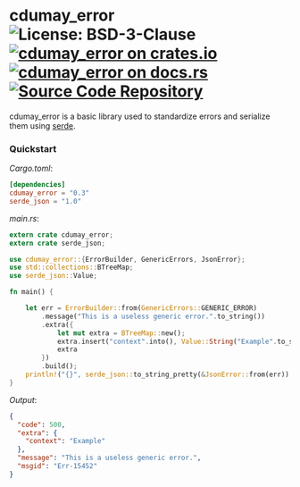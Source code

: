 # cdumay_error ![License: BSD-3-Clause](https://img.shields.io/badge/license-BSD--3--Clause-blue) [![cdumay_error on crates.io](https://img.shields.io/crates/v/cdumay_error)](https://crates.io/crates/cdumay_error) [![cdumay_error on docs.rs](https://docs.rs/cdumay_error/badge.svg)](https://docs.rs/cdumay_error) [![Source Code Repository](https://img.shields.io/badge/Code-On%20GitHub-blue?logo=GitHub)](https://github.com/cdumay/rust-cdumay_error)

cdumay_error is a basic library used to standardize errors and serialize them using [serde][__link0].

### Quickstart

*Cargo.toml*:

```toml
[dependencies]
cdumay_error = "0.3"
serde_json = "1.0"
```

*main.rs*:

```rust
extern crate cdumay_error;
extern crate serde_json;

use cdumay_error::{ErrorBuilder, GenericErrors, JsonError};
use std::collections::BTreeMap;
use serde_json::Value;

fn main() {

    let err = ErrorBuilder::from(GenericErrors::GENERIC_ERROR)
        .message("This is a useless generic error.".to_string())
        .extra({
            let mut extra = BTreeMap::new();
            extra.insert("context".into(), Value::String("Example".to_string()));
            extra
        })
        .build();
    println!("{}", serde_json::to_string_pretty(&JsonError::from(err)).unwrap());
}
```

*Output*:

```json
{
  "code": 500,
  "extra": {
    "context": "Example"
  },
  "message": "This is a useless generic error.",
  "msgid": "Err-15452"
}
```


 [__link0]: https://docs.serde.rs/serde/

